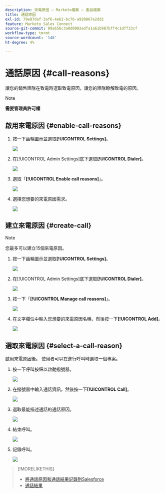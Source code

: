 ```yaml
---
description: 來電原因 — Marketo檔案 — 產品檔案
title: 通話原因
exl-id: 79e87daf-3af6-4e62-bc76-a920867e2dd2
feature: Marketo Sales Connect
source-git-commit: 09a656c3a0d0002edfa1a61b987bff4c1dff33cf
workflow-type: tm+mt
source-wordcount: '148'
ht-degree: 4%

---
```


# 通話原因 {#call-reasons}

讓您的銷售團隊在致電時選取致電原因，讓您的團隊瞭解致電的原因。

>[!NOTE]
>
>**需要管理員許可權**

## 啟用來電原因 {#enable-call-reasons}

1. 按一下齒輪圖示並選取&#x200B;**[!UICONTROL Settings]**。

   ![](assets/call-reasons-1.png)

1. 在[!UICONTROL Admin Settings]底下選取&#x200B;**[!UICONTROL Dialer]**。

   ![](assets/call-reasons-2.png)

1. 選取「**[!UICONTROL Enable call reasons]**」。

   ![](assets/call-reasons-3.png)

1. 選擇您想要的來電原因需求。

   ![](assets/call-reasons-4.png)

## 建立來電原因 {#create-call}

>[!NOTE]
>
>您最多可以建立15個來電原因。

1. 按一下齒輪圖示並選取&#x200B;**[!UICONTROL Settings]**。

   ![](assets/call-reasons-5.png)

1. 在[!UICONTROL Admin Settings]底下選取&#x200B;**[!UICONTROL Dialer]**。

   ![](assets/call-reasons-6.png)

1. 按一下「**[!UICONTROL Manage call reasons]**」。

   ![](assets/call-reasons-7.png)

1. 在文字欄位中輸入您想要的來電原因名稱，然後按一下&#x200B;**[!UICONTROL Add]**。

   ![](assets/call-reasons-8.png)

## 選取來電原因 {#select-a-call-reason}

啟用來電原因後。 使用者可以在進行呼叫時選取一個專案。

1. 按一下呼叫按鈕以啟動撥號器。

   ![](assets/call-reasons-9.png)

1. 在撥號器中輸入通話資訊，然後按一下&#x200B;**[!UICONTROL Call]**。

   ![](assets/call-reasons-10.png)

1. 選取最能描述通話的通話原因。

   ![](assets/call-reasons-11.png)

1. 結束呼叫。

   ![](assets/call-reasons-12.png)

1. 記錄呼叫。

   ![](assets/call-reasons-13.png)

>[!MORELIKETHIS]
>
>* [將通話原因和通話結果記錄到Salesforce](/help/marketo/product-docs/marketo-sales-connect/phone/log-call-reasons-and-call-outcomes-to-salesforce.md)
>* [通話結果](/help/marketo/product-docs/marketo-sales-connect/phone/call-outcomes.md)
